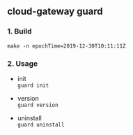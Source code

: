 ## cloud-gateway guard
### 1. Build
```
make -n epochTime=2019-12-30T10:11:11Z
```

### 2. Usage
- init  
`guard init`

- version  
`guard version`

- uninstall  
`guard uninstall`
